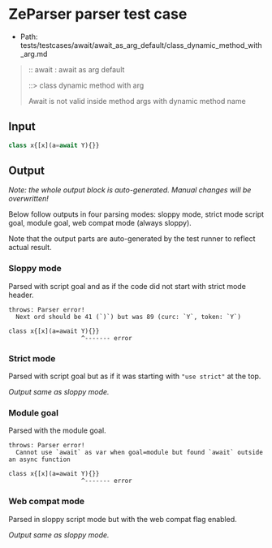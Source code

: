 # ZeParser parser test case

- Path: tests/testcases/await/await_as_arg_default/class_dynamic_method_with_arg.md

> :: await : await as arg default
>
> ::> class dynamic method with arg
>
> Await is not valid inside method args with dynamic method name

## Input

`````js
class x{[x](a=await Y){}}
`````

## Output

_Note: the whole output block is auto-generated. Manual changes will be overwritten!_

Below follow outputs in four parsing modes: sloppy mode, strict mode script goal, module goal, web compat mode (always sloppy).

Note that the output parts are auto-generated by the test runner to reflect actual result.

### Sloppy mode

Parsed with script goal and as if the code did not start with strict mode header.

`````
throws: Parser error!
  Next ord should be 41 (`)`) but was 89 (curc: `Y`, token: `Y`)

class x{[x](a=await Y){}}
                    ^------- error
`````

### Strict mode

Parsed with script goal but as if it was starting with `"use strict"` at the top.

_Output same as sloppy mode._

### Module goal

Parsed with the module goal.

`````
throws: Parser error!
  Cannot use `await` as var when goal=module but found `await` outside an async function

class x{[x](a=await Y){}}
                    ^------- error
`````


### Web compat mode

Parsed in sloppy script mode but with the web compat flag enabled.

_Output same as sloppy mode._
